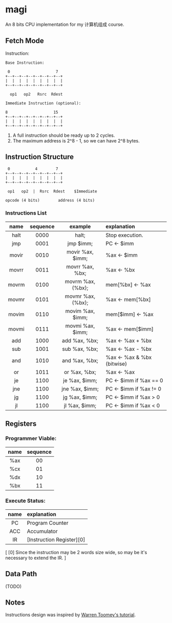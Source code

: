 magi
====

An 8 bits CPU implementation for my 计算机组成 course.


## Fetch Mode

Instruction:

```
Base Instruction:

 0                    7
+--+--+--+--+--+--+--+--+
|  |  |  |  |  |  |  |  |
+--+--+--+--+--+--+--+--+

  op1   op2   Rsrc  Rdest

Immediate Instruction (optional):

8                    15
+--+--+--+--+--+--+--+--+
|  |  |  |  |  |  |  |  |
+--+--+--+--+--+--+--+--+
```

1. A full instruction should be ready up to 2 cycles.
2. The maximum address is 2^8 - 1, so we can have 2^8 bytes.


## Instruction Structure

```
 0           4        7
+--+--+--+--+--+--+--+--+
|  |  |  |  |  |  |  |  |
+--+--+--+--+--+--+--+--+
 
 op1   op2  |  Rsrc  Rdest    $Immediate

opcode (4 bits)        address (4 bits)
```

### Instructions List

| name | sequence | example | explanation |
|:----:|:--------:|:-------:|:------------|
| halt | 0000 | halt; | Stop execution. |
| jmp | 0001 | jmp $imm; | PC <- $imm |
| movir | 0010 | movir %ax, $imm; | %ax <- $imm |
| movrr | 0011 | movrr %ax, %bx; | %ax <- %bx |
| movrm | 0100 | movrm %ax, (%bx); | mem[%bx] <- %ax |
| movmr | 0101 | movmr %ax, (%bx); | %ax <- mem[%bx] |
| movim | 0110 | movim %ax, $imm; | mem[$imm] <- %ax |
| movmi | 0111 | movmi %ax, $imm; | %ax <- mem[$imm] |
| add | 1000 | add %ax, %bx; | %ax <- %ax + %bx |
| sub | 1001 | sub %ax, %bx; | %ax <- %ax - %bx |
| and | 1010 | and %ax, %bx; | %ax <- %ax & %bx (bitwise) |
| or | 1011 | or %ax, %bx; | %ax <- %ax | %bx (bitwise) |
| je | 1100 | je %ax, $imm; | PC <- $imm if %ax == 0 |
| jne | 1100 | jne %ax, $imm; | PC <- $imm if %ax != 0 |
| jg | 1100 | jg %ax, $imm; | PC <- $imm if %ax > 0 |
| jl | 1100 | jl %ax, $imm; | PC <- $imm if %ax < 0 |


## Registers

### Programmer Viable:

| name | sequence |
|:----:|:--------:|
| %ax |  00      |
| %cx |  01      |
| %dx |  10      |
| %bx |  11      |


### Execute Status:

| name | explanation |
|:----:|:------------|
| PC   | Program Counter|
| ACC  | Accumulator |
| IR   | [Instruction Register][0] |


[ [0] Since the instruction may be 2 words size wide, so may be it's necessary to extend the IR. ]


## Data Path

(TODO)



## Notes

Instructions design was inspired by [Warren Toomey's tutorial](http://minnie.tuhs.org/CompArch/Tutes/).
